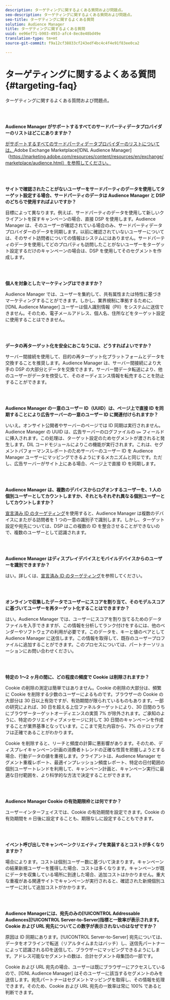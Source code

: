 ```yaml
---
description: ターゲティングに関するよくある質問および問題点。
seo-description: ターゲティングに関するよくある質問および問題点。
seo-title: ターゲティングに関するよくある質問
solution: Audience Manager
title: ターゲティングに関するよくある質問
uuid: ee96ef71-b903-4953-afc4-8ec8e48bd49e
translation-type: tm+mt
source-git-commit: f9a12cf38833cf243edf4bc4c4f4e91f83ee0ca2

---
```



# ターゲティングに関するよくある質問{#targeting-faq}

ターゲティングに関するよくある質問および問題点。

<br> 

<!-- 

faq_targeting.xml

 -->

**Audience Manager がサポートするすべてのサードパーティデータプロバイダーのリストはどこにありますか？**

[ がサポートするすべてのサードパーティデータプロバイダーのリストについては、](https://marketing.adobe.com/resources/content/resources/en/exchange/marketplace/audience.html)Adobe Exchange Marketplace[!DNL Audience Manager]（https://marketing.adobe.com/resources/content/resources/en/exchange/marketplace/audience.html）を参照してください。

<br> 

**サイトで確認されたことがないユーザーをサードパーティのデータを使用してターゲット設定する場合、サードパーティのデータは Audience Manager と DSP のどちらで使用すればよいですか？**

目標によって異なります。例えば、サードパーティのデータを使用して新しいクライアントを探すキャンペーンの場合、直接 DSP を使用します。Audience Manager は、そのユーザーが確認されている場合のみ、サードパーティデータプロバイダーのデータを同期します。以前に確認されていないユーザーについては、そのサイト訪問者についての情報はシステムにはありません。サードパーティのデータを使用してどのプロパティも訪問したことがないユーザーをターゲット設定するだけのキャンペーンの場合は、DSP を使用してそのセグメントを作成します。

<br> 

**個人を対象としたマーケティングはできますか？**

Audience Manager では、ユーザーを集約して、共有属性または特性に基づきマーケティングすることができます。しかし、業界規制に準拠するために、[!DNL Audience Manager] ユーザーは個人識別情報（PII）をシステムに送信できません。そのため、電子メールアドレス、個人名、住所などをターゲット設定に使用することはできません。

<br> 

**データの再ターゲット化を安全におこなうには、どうすればよいですか？**

サーバー間接続を使用して、目的の再ターゲット化プラットフォームとデータを交換することを推奨します。Audience Manager は、サーバー間接続により大手の DSP の大部分とデータを交換できます。サーバー間データ転送により、他のユーザーがデータを傍受して、そのオーディエンス情報を転売することを防止することができます。

<br> 

**Audience Manager の一意のユーザー ID（UUID）は、ページ上で直接 ID を同期することにより広告サーバーの一意のユーザー ID に関連付けられますか？**

いいえ。オンサイト公開者やサーバーのページでは ID 同期は実行されません。Audience Manager の UUID は、広告サーバーのログファイルの `u=` フィールドに挿入されます。この処理は、ターゲット設定のためセグメントが渡されると発生します。DIL コードモジュールによりこの機能が実行されます。これは、セグメントパフォーマンスレポートのためサーバーのユーザー ID を Audience Manager ユーザーにマッピングできるようにするメカニズムと同じです。ただし、広告サーバーがサイト上にある場合、ページ上で直接 ID を同期します。

<br> 

**Audience Manager は、複数のデバイスからログオンするユーザーを、1 人の個別ユーザーとしてカウントしますか、それともそれぞれ異なる個別ユーザーとしてカウントしますか？**

[宣言済み ID のターゲティング](../features/declared-ids.md#declared-id-targeting)を使用すると、Audience Manager は複数のデバイスにまたがる訪問者を 1 つの一意の識別子で識別します。しかし、ターゲット設定や宛先については、DSP はこの複数の ID を整合させることができないので、複数のユーザーとして認識されます。

<br> 

**Audience Manager はディスプレイデバイスとモバイルデバイスからのユーザーを識別できますか？**

はい。詳しくは、[宣言済み ID のターゲティング](../features/declared-ids.md#declared-id-targeting)を参照してください。

<br> 

**オンラインで収集したデータでユーザーにスコアを割り当て、そのモデルスコアに基づいてユーザーを再ターゲット化することはできますか？**

はい。Audience Manager では、ユーザーにスコアを割り当てるためのデータファイルを入手できますが、この情報を分析してランク付けをするには、他のベンダーやソフトウェアの利用が必要です。このデータを、キーと値のペアとして Audience Manager に送信します。この情報を取得して、既存のユーザープロファイルに追加することができます。このプロセスについては、パートナーソリューションにお問い合わせください。

<br> 

**特定の 1～2 ヶ月の間に、どの程度の頻度で Cookie は削除されますか？**

Cookie の削除の測定は簡単ではありません。Cookie の削除の大部分は、頻繁に Cookie を削除する少数のユーザーによるものです。ブラウザーの Cookie の大部分は 30 日以上有効ですが、有効期間が限られているものもあります。一部の研究によれば、30 日を超える上位ファネルターゲットにより、30 日間のうちにブラウザーターゲットオーディエンスの実質 7% が除外されます。ご承知のように、特定のクリエイティブメッセージに対して 30 日間のキャンペーンを作成することが業界基準となっています。ここまで見た内容から、7% のドロップオフは正確であることがわかります。

Cookie を削除すると、リーチと頻度の計算に悪影響があります。そのため、ディスプレイキャンペーン計画の消費者トレンドの正確な性質を把握しようとする場合、行動データの値を重視します。クライアントは、Audience Manager セグメント重複レポート、最適インプレッション頻度レポート、特定の日付範囲の個別ユーザートレンドを利用して、キャンペーン計画と、キャンペーン実行に最適な日付範囲を、より科学的な方法で決定することができます。

<br> 

**Audience Manager Cookie の有効期限枠とは何ですか？**

ユーザーインターフェイスでは、Cookie の有効期間を設定できます。Cookie の有効期間を *n* 日後に設定することも、期限なしに設定することもできます。

<br> 

**イベント呼び出しでキャンペーンクリエイティブを実装するとコストが多くなりますか？**

場合によります。コストは個別ユーザー数に基づいて決まります。キャンペーンの結果新規ユーザーを獲得した場合、コストは多くなります。キャンペーンが既にデータを収集している場所に到達した場合、追加コストはかかりません。重大な重複がある関連サイトでキャンペーンが実行されると、確認された新規個別ユーザーに対して追加コストがかかります。

<br> 

**Audience Managerには、宛先のみの[!UICONTROL Addressable Audiences][!UICONTROL Server-to-Server]指標と一致率が表示されます。Cookie および URL 宛先についてこの数字が表示されないのはなぜですか？**

原因は ID 同期にあります。[!UICONTROL Server-to-Server] 宛先については、データをオフラインで転送（リアルタイムまたはバッチ）し、送信先パートナーによって認識されるIDを送信して、ブラウザーにマッピングできるようにします。アドレス可能なセグメントの数は、合計セグメント母集団の一部です。

Cookie および URL 宛先の場合、ユーザーは既にブラウザーにアクセスしているので、[!DNL Audience Manager] はそのユーザーに該当するセグメントのみを送信します。宛先パートナーはセグメントマッピングを取得し、その情報を処理できます。そのため、Cookie および URL 宛先の一致率は常に 100% であると判断できます。
